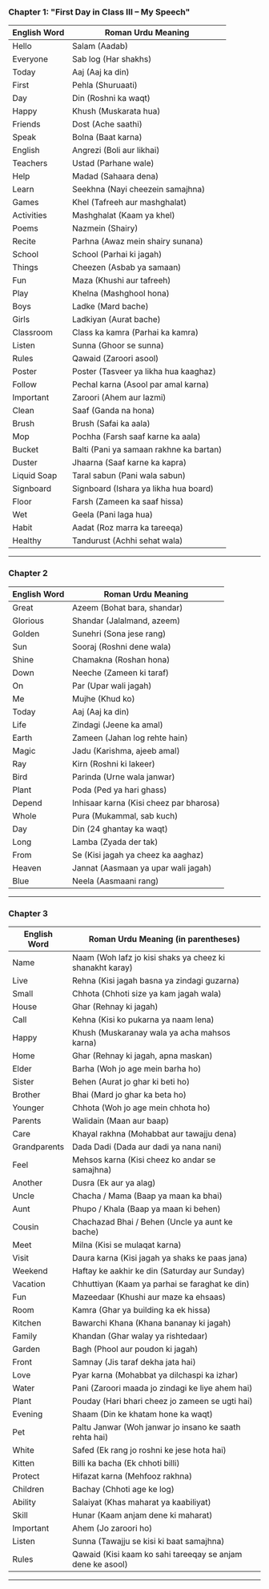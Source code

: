 ### Chapter 1: **"First Day in Class III – My Speech"**

| **English Word**      | **Roman Urdu Meaning**                     |
|-----------------------|--------------------------------------------|
| Hello                 | Salam (Aadab)                             |
| Everyone              | Sab log (Har shakhs)                      |
| Today                 | Aaj (Aaj ka din)                          |
| First                 | Pehla (Shuruaati)                         |
| Day                   | Din (Roshni ka waqt)                      |
| Happy                 | Khush (Muskarata hua)                     |
| Friends               | Dost (Ache saathi)                        |
| Speak                 | Bolna (Baat karna)                        |
| English               | Angrezi (Boli aur likhai)                 |
| Teachers              | Ustad (Parhane wale)                      |
| Help                  | Madad (Sahaara dena)                      |
| Learn                 | Seekhna (Nayi cheezein samajhna)          |
| Games                 | Khel (Tafreeh aur mashghalat)             |
| Activities            | Mashghalat (Kaam ya khel)                 |
| Poems                 | Nazmein (Shairy)                          |
| Recite                | Parhna (Awaz mein shairy sunana)          |
| School                | School (Parhai ki jagah)                  |
| Things                | Cheezen (Asbab ya samaan)                 |
| Fun                   | Maza (Khushi aur tafreeh)                 |
| Play                  | Khelna (Mashghool hona)                   |
| Boys                  | Ladke (Mard bache)                        |
| Girls                 | Ladkiyan (Aurat bache)                    |
| Classroom             | Class ka kamra (Parhai ka kamra)          |
| Listen                | Sunna (Ghoor se sunna)                    |
| Rules                 | Qawaid (Zaroori asool)                    |
| Poster                | Poster (Tasveer ya likha hua kaaghaz)      |
| Follow                | Pechal karna (Asool par amal karna)       |
| Important             | Zaroori (Ahem aur lazmi)                  |
| Clean                 | Saaf (Ganda na hona)                      |
| Brush                 | Brush (Safai ka aala)                     |
| Mop                   | Pochha (Farsh saaf karne ka aala)         |
| Bucket                | Balti (Pani ya samaan rakhne ka bartan)   |
| Duster                | Jhaarna (Saaf karne ka kapra)             |
| Liquid Soap           | Taral sabun (Pani wala sabun)             |
| Signboard             | Signboard (Ishara ya likha hua board)     |
| Floor                 | Farsh (Zameen ka saaf hissa)              |
| Wet                   | Geela (Pani laga hua)                     |
| Habit                 | Aadat (Roz marra ka tareeqa)              |
| Healthy               | Tandurust (Achhi sehat wala)              |

---




### **Chapter 2**

| **English Word**      | **Roman Urdu Meaning**                   |
|-----------------------|------------------------------------------|
| Great                 | Azeem (Bohat bara, shandar)              |
| Glorious              | Shandar (Jalalmand, azeem)               |
| Golden                | Sunehri (Sona jese rang)                 |
| Sun                   | Sooraj (Roshni dene wala)                |
| Shine                 | Chamakna (Roshan hona)                   |
| Down                  | Neeche (Zameen ki taraf)                 |
| On                    | Par (Upar wali jagah)                    |
| Me                    | Mujhe (Khud ko)                         |
| Today                 | Aaj (Aaj ka din)                        |
| Life                  | Zindagi (Jeene ka amal)                  |
| Earth                 | Zameen (Jahan log rehte hain)            |
| Magic                 | Jadu (Karishma, ajeeb amal)              |
| Ray                   | Kirn (Roshni ki lakeer)                  |
| Bird                  | Parinda (Urne wala janwar)               |
| Plant                 | Poda (Ped ya hari ghass)                 |
| Depend                | Inhisaar karna (Kisi cheez par bharosa)  |
| Whole                 | Pura (Mukammal, sab kuch)                |
| Day                   | Din (24 ghantay ka waqt)                 |
| Long                  | Lamba (Zyada der tak)                    |
| From                  | Se (Kisi jagah ya cheez ka aaghaz)       |
| Heaven                | Jannat (Aasmaan ya upar wali jagah)      |
| Blue                  | Neela (Aasmaani rang)                    |


----

### **Chapter 3**


| **English Word**      | **Roman Urdu Meaning (in parentheses)**                     |
|-----------------------|------------------------------------------------------       |
| Name                  | Naam (Woh lafz jo kisi shaks ya cheez ki shanakht karay)    |
| Live                  | Rehna (Kisi jagah basna ya zindagi guzarna)                |
| Small                 | Chhota (Chhoti size ya kam jagah wala)                     |
| House                 | Ghar (Rehnay ki jagah)                                     |
| Call                  | Kehna (Kisi ko pukarna ya naam lena)                       |
| Happy                 | Khush (Muskaranay wala ya acha mahsos karna)               |
| Home                  | Ghar (Rehnay ki jagah, apna maskan)                        |
| Elder                 | Barha (Woh jo age mein barha ho)                           |
| Sister                | Behen (Aurat jo ghar ki beti ho)                           |
| Brother               | Bhai (Mard jo ghar ka beta ho)                             |
| Younger               | Chhota (Woh jo age mein chhota ho)                         |
| Parents               | Walidain (Maan aur baap)                                    |
| Care                  | Khayal rakhna (Mohabbat aur tawajju dena)                  |
| Grandparents          | Dada Dadi (Dada aur dadi ya nana nani)                     |
| Feel                  | Mehsos karna (Kisi cheez ko andar se samajhna)            |
| Another               | Dusra (Ek aur ya alag)                                     |
| Uncle                 | Chacha / Mama (Baap ya maan ka bhai)                       |
| Aunt                  | Phupo / Khala (Baap ya maan ki behen)                      |
| Cousin                | Chachazad Bhai / Behen (Uncle ya aunt ke bache)            |
| Meet                  | Milna (Kisi se mulaqat karna)                              |
| Visit                 | Daura karna (Kisi jagah ya shaks ke paas jana)             |
| Weekend               | Haftay ke aakhir ke din (Saturday aur Sunday)              |
| Vacation              | Chhuttiyan (Kaam ya parhai se faraghat ke din)             |
| Fun                   | Mazeedaar (Khushi aur maze ka ehsaas)                      |
| Room                  | Kamra (Ghar ya building ka ek hissa)                       |
| Kitchen               | Bawarchi Khana (Khana bananay ki jagah)                    |
| Family                | Khandan (Ghar walay ya rishtedaar)                         |
| Garden                | Bagh (Phool aur poudon ki jagah)                           |
| Front                 | Samnay (Jis taraf dekha jata hai)                          |
| Love                  | Pyar karna (Mohabbat ya dilchaspi ka izhar)                |
| Water                 | Pani (Zaroori maada jo zindagi ke liye ahem hai)           |
| Plant                 | Pouday (Hari bhari cheez jo zameen se ugti hai)            |
| Evening               | Shaam (Din ke khatam hone ka waqt)                         |
| Pet                   | Paltu Janwar (Woh janwar jo insano ke saath rehta hai)     |
| White                 | Safed (Ek rang jo roshni ke jese hota hai)                 |
| Kitten                | Billi ka bacha (Ek chhoti billi)                           |
| Protect               | Hifazat karna (Mehfooz rakhna)                             |
| Children              | Bachay (Chhoti age ke log)                                 |
| Ability               | Salaiyat (Khas maharat ya kaabiliyat)                      |
| Skill                 | Hunar (Kaam anjam dene ki maharat)                         |
| Important             | Ahem (Jo zaroori ho)                                       |
| Listen                | Sunna (Tawajju se kisi ki baat samajhna)                  |
| Rules                 | Qawaid (Kisi kaam ko sahi tareeqay se anjam dene ke asool) |

---


